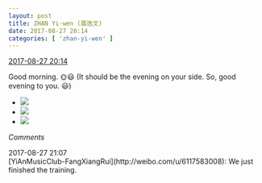 ```yaml
---
layout: post
title: ZHAN Yi-wen (展逸文)
date: 2017-08-27 20:14
categories: [ 'zhan-yi-wen' ]
---
```


<div class="weibo-info">
  <a href="http://weibo.com/6108090526/Fj4oIyMQA">2017-08-27 20:14</a>
</div>

Good morning. 🌞:smiley: (It should be the evening on your side. So, good evening to you. :smiley:)

<!-- more -->

<ul class="weibo-pic-list-1">
  <li class="weibo-pic">
    <a href="http://wx1.sinaimg.cn/mw690/006FmVn8gy1fiyjli2f34j30zk0qok33.jpg"><img src="//wx1.sinaimg.cn/thumb150/006FmVn8gy1fiyjli2f34j30zk0qok33.jpg" /></a>
  </li>
  <li class="weibo-pic">
    <a href="http://wx3.sinaimg.cn/mw690/006FmVn8gy1fiyjlblszgj30zk0qo19i.jpg"><img src="//wx3.sinaimg.cn/thumb150/006FmVn8gy1fiyjlblszgj30zk0qo19i.jpg" /></a>
  </li>
  <li class="weibo-pic">
    <a href="http://wx1.sinaimg.cn/mw690/006FmVn8gy1fiyjldtq2ej30k00zkn3g.jpg"><img src="//wx1.sinaimg.cn/thumb150/006FmVn8gy1fiyjldtq2ej30k00zkn3g.jpg" /></a>
  </li>
</ul>

*Comments*

<div class="weibo-info">2017-08-27 21:07</div>
[YiAnMusicClub-FangXiangRui](http://weibo.com/u/6117583008): We just finished the training.
